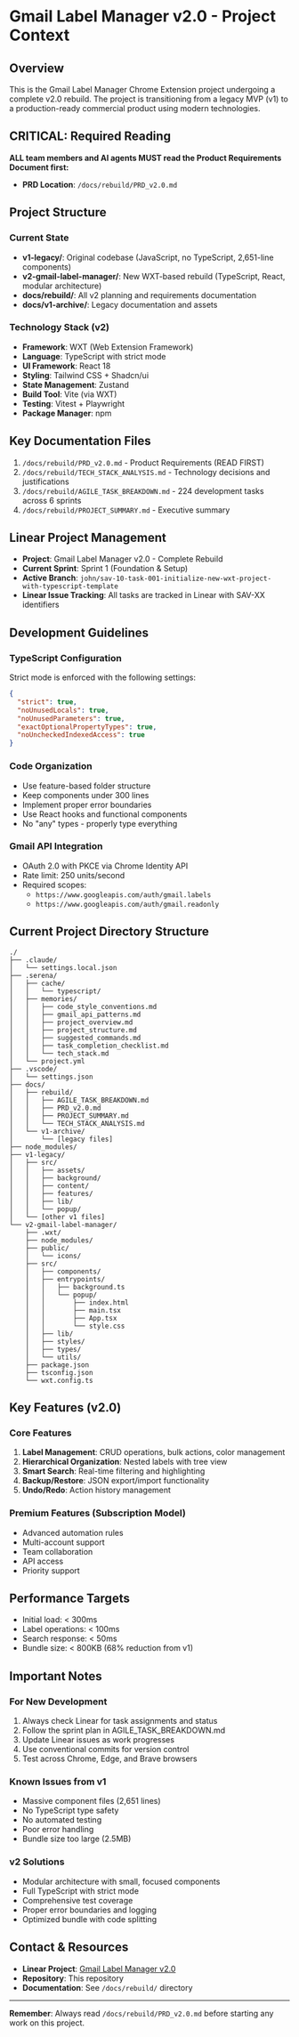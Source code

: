 # Gmail Label Manager v2.0 - Project Context

## Overview
This is the Gmail Label Manager Chrome Extension project undergoing a complete v2.0 rebuild. The project is transitioning from a legacy MVP (v1) to a production-ready commercial product using modern technologies.

## CRITICAL: Required Reading
**ALL team members and AI agents MUST read the Product Requirements Document first:**
- **PRD Location**: `/docs/rebuild/PRD_v2.0.md`

## Project Structure

### Current State
- **v1-legacy/**: Original codebase (JavaScript, no TypeScript, 2,651-line components)
- **v2-gmail-label-manager/**: New WXT-based rebuild (TypeScript, React, modular architecture)
- **docs/rebuild/**: All v2 planning and requirements documentation
- **docs/v1-archive/**: Legacy documentation and assets

### Technology Stack (v2)
- **Framework**: WXT (Web Extension Framework)
- **Language**: TypeScript with strict mode
- **UI Framework**: React 18
- **Styling**: Tailwind CSS + Shadcn/ui
- **State Management**: Zustand
- **Build Tool**: Vite (via WXT)
- **Testing**: Vitest + Playwright
- **Package Manager**: npm

## Key Documentation Files
1. `/docs/rebuild/PRD_v2.0.md` - Product Requirements (READ FIRST)
2. `/docs/rebuild/TECH_STACK_ANALYSIS.md` - Technology decisions and justifications
3. `/docs/rebuild/AGILE_TASK_BREAKDOWN.md` - 224 development tasks across 6 sprints
4. `/docs/rebuild/PROJECT_SUMMARY.md` - Executive summary

## Linear Project Management
- **Project**: Gmail Label Manager v2.0 - Complete Rebuild
- **Current Sprint**: Sprint 1 (Foundation & Setup)
- **Active Branch**: `john/sav-10-task-001-initialize-new-wxt-project-with-typescript-template`
- **Linear Issue Tracking**: All tasks are tracked in Linear with SAV-XX identifiers

## Development Guidelines

### TypeScript Configuration
Strict mode is enforced with the following settings:
```json
{
  "strict": true,
  "noUnusedLocals": true,
  "noUnusedParameters": true,
  "exactOptionalPropertyTypes": true,
  "noUncheckedIndexedAccess": true
}
```

### Code Organization
- Use feature-based folder structure
- Keep components under 300 lines
- Implement proper error boundaries
- Use React hooks and functional components
- No "any" types - properly type everything

### Gmail API Integration
- OAuth 2.0 with PKCE via Chrome Identity API
- Rate limit: 250 units/second
- Required scopes:
  - `https://www.googleapis.com/auth/gmail.labels`
  - `https://www.googleapis.com/auth/gmail.readonly`

## Current Project Directory Structure

```
./
├── .claude/
│   └── settings.local.json
├── .serena/
│   ├── cache/
│   │   └── typescript/
│   ├── memories/
│   │   ├── code_style_conventions.md
│   │   ├── gmail_api_patterns.md
│   │   ├── project_overview.md
│   │   ├── project_structure.md
│   │   ├── suggested_commands.md
│   │   ├── task_completion_checklist.md
│   │   └── tech_stack.md
│   └── project.yml
├── .vscode/
│   └── settings.json
├── docs/
│   ├── rebuild/
│   │   ├── AGILE_TASK_BREAKDOWN.md
│   │   ├── PRD_v2.0.md
│   │   ├── PROJECT_SUMMARY.md
│   │   └── TECH_STACK_ANALYSIS.md
│   └── v1-archive/
│       └── [legacy files]
├── node_modules/
├── v1-legacy/
│   ├── src/
│   │   ├── assets/
│   │   ├── background/
│   │   ├── content/
│   │   ├── features/
│   │   ├── lib/
│   │   └── popup/
│   └── [other v1 files]
└── v2-gmail-label-manager/
    ├── .wxt/
    ├── node_modules/
    ├── public/
    │   └── icons/
    ├── src/
    │   ├── components/
    │   ├── entrypoints/
    │   │   ├── background.ts
    │   │   └── popup/
    │   │       ├── index.html
    │   │       ├── main.tsx
    │   │       ├── App.tsx
    │   │       └── style.css
    │   ├── lib/
    │   ├── styles/
    │   ├── types/
    │   └── utils/
    ├── package.json
    ├── tsconfig.json
    └── wxt.config.ts
```

## Key Features (v2.0)

### Core Features
1. **Label Management**: CRUD operations, bulk actions, color management
2. **Hierarchical Organization**: Nested labels with tree view
3. **Smart Search**: Real-time filtering and highlighting
4. **Backup/Restore**: JSON export/import functionality
5. **Undo/Redo**: Action history management

### Premium Features (Subscription Model)
- Advanced automation rules
- Multi-account support
- Team collaboration
- API access
- Priority support

## Performance Targets
- Initial load: < 300ms
- Label operations: < 100ms
- Search response: < 50ms
- Bundle size: < 800KB (68% reduction from v1)

## Important Notes

### For New Development
1. Always check Linear for task assignments and status
2. Follow the sprint plan in AGILE_TASK_BREAKDOWN.md
3. Update Linear issues as work progresses
4. Use conventional commits for version control
5. Test across Chrome, Edge, and Brave browsers

### Known Issues from v1
- Massive component files (2,651 lines)
- No TypeScript type safety
- No automated testing
- Poor error handling
- Bundle size too large (2.5MB)

### v2 Solutions
- Modular architecture with small, focused components
- Full TypeScript with strict mode
- Comprehensive test coverage
- Proper error boundaries and logging
- Optimized bundle with code splitting

## Contact & Resources
- **Linear Project**: [Gmail Label Manager v2.0](https://linear.app/save-point-au/project/gmail-label-manager-v20-complete-rebuild-f3b41cfa5aab)
- **Repository**: This repository
- **Documentation**: See `/docs/rebuild/` directory

---

**Remember**: Always read `/docs/rebuild/PRD_v2.0.md` before starting any work on this project.